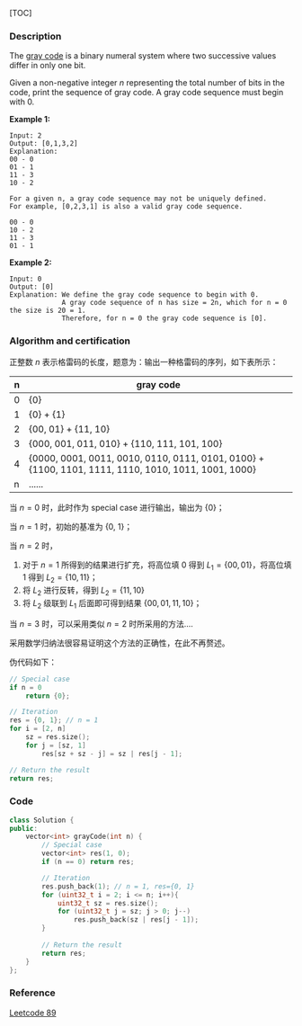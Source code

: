 [TOC]

### Description

The [gray code](https://baike.baidu.com/item/%E6%A0%BC%E9%9B%B7%E7%A0%81/6510858?fr=aladdin) is a binary numeral system where two successive values differ in only one bit.

Given a non-negative integer *n* representing the total number of bits in the code, print the sequence of gray code. A gray code sequence must begin with 0.

**Example 1:**

```
Input: 2
Output: [0,1,3,2]
Explanation:
00 - 0
01 - 1
11 - 3
10 - 2

For a given n, a gray code sequence may not be uniquely defined.
For example, [0,2,3,1] is also a valid gray code sequence.

00 - 0
10 - 2
11 - 3
01 - 1
```

**Example 2:**

```
Input: 0
Output: [0]
Explanation: We define the gray code sequence to begin with 0.
             A gray code sequence of n has size = 2n, which for n = 0 the size is 20 = 1.
             Therefore, for n = 0 the gray code sequence is [0].
```



### Algorithm and certification

正整数 *n* 表示格雷码的长度，题意为：输出一种格雷码的序列，如下表所示：

| n    | gray code                                                    |
| ---- | ------------------------------------------------------------ |
| 0    | {0}                                                          |
| 1    | {0} + {1}                                                    |
| 2    | {00, 01} + {11, 10}                                          |
| 3    | {000, 001, 011, 010} + {110, 111, 101, 100}                  |
| 4    | {0000, 0001, 0011, 0010, 0110, 0111, 0101, 0100} + {1100, 1101, 1111, 1110, 1010, 1011, 1001, 1000} |
| n    | ......                                                       |

当 $n=0$ 时，此时作为 special case 进行输出，输出为 {0}；

当 $n=1$ 时，初始的基准为 {0, 1}；

当 $n=2$ 时，

1. 对于 $n=1$ 所得到的结果进行扩充，将高位填 0 得到 $L_1 = \{00, 01\}$，将高位填 1 得到 $L_2  = \{10, 11\}$；
2. 将 $L_2$ 进行反转，得到 $L_2 = \{11, 10\}$
3. 将 $L_2$ 级联到 $L_1$ 后面即可得到结果 $\{00, 01,11, 10\}$；

当  $n=3$ 时，可以采用类似 $n=2$ 时所采用的方法....

采用数学归纳法很容易证明这个方法的正确性，在此不再赘述。

伪代码如下：

```cpp
// Special case
if n = 0
    return {0};

// Iteration
res = {0, 1}; // n = 1
for i = [2, n]
	sz = res.size();
	for j = [sz, 1]
		res[sz + sz - j] = sz | res[j - 1];

// Return the result
return res;
```



### Code

```cpp
class Solution {
public:
    vector<int> grayCode(int n) {
        // Special case
        vector<int> res(1, 0);
        if (n == 0) return res;

        // Iteration
        res.push_back(1); // n = 1, res={0, 1}
        for (uint32_t i = 2; i <= n; i++){
            uint32_t sz = res.size();
            for (uint32_t j = sz; j > 0; j--)
                res.push_back(sz | res[j - 1]);
        }
        
        // Return the result
        return res;
    }
};
```



### Reference

[Leetcode 89](https://leetcode.com/problems/gray-code/description/)

